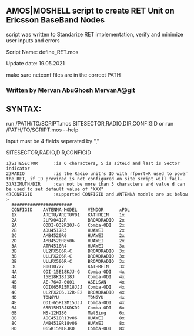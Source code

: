 ## AMOS|MOSHELL script to create RET Unit on Ericsson BaseBand Nodes

script was written to Standarize RET implementation, verify and minimize user inputs and errors

Script Name: define_RET.mos

Update date: 19.05.2021

make sure netconf files are in the correct PATH

### Written by Mervan AbuGhosh MervanA@git


## SYNTAX:
run /PATH/TO/SCRIPT.mos SITESECTOR,RADIO,DIR,CONFIGID or run /PATH/TO/SCRIPT.mos --help

Input must be 4 fields seperated by ","

SITESECTOR,RADIO,DIR,CONFIGID

    1)SITESECTOR      :is 6 characters, 5 is siteId and last is Sector indicator
    2)RADIO           :is the Radio unit's ID with rfport=R used to power the RET, if ID provided is not configured on site script will fail.
    3)AZIMUTH/DIR     :can not be more than 3 characters and value d can be used to set default value of "XXX"
    4)CONFIGID        :supported CONFIGID and ANTENNA models are as below >
      #######################
      CONFIGID    ANTENNA-MODEL    VENDOR      xPOL
      1X          ARETU/ARETUV01   KATHREIN    1x
      2A          2LPX0412R        BROADRADIO  2x
      2A          ODDI-032R20J-G   Comba-ODI   2x
      2B          ADU4517R3        HUAWEI      2x
      2C          AMB4520R0        HUAWEI      2x
      2D          AMB4520R8v06     HUAWEI      2x
      3A          ATR4518R4        HUAWEI      3x
      3B          UL2PX506R-C      BROADRADIO  3x
      3B          ULLPX206R-C      BROADRADIO  3x
      3B          ULLPX506R-C      BROADRADIO  3x
      3C          80010727         KATHREIN    3x
      4A          ODI-15E18KJJ-G   Comba-ODI   4x
      4A          15E18K18J18J     Comba-ODI   4x
      4B          AE-7647-0001     ASELSAN     4x
      4B          ODI065R15M18JJJ  Comba-ODI   4x
      4C          UL2PX206.12R-E2  BROADRADIO  4x
      4D          TONGYU           TONGYU      4x
      4E          ODI-65R12M15JJJ  Comba-ODI   4x
      6A          65R15M18JKDKD2   Comba-ODI   6x
      6B          MS-12H180        MatSing     6x
      8B          AOC4518R13v06    HUAWEI      8x
      8C          AMB4519R18v06    HUAWEI      8x
      8D          065R15M18JKD     Comba-ODI   8x
